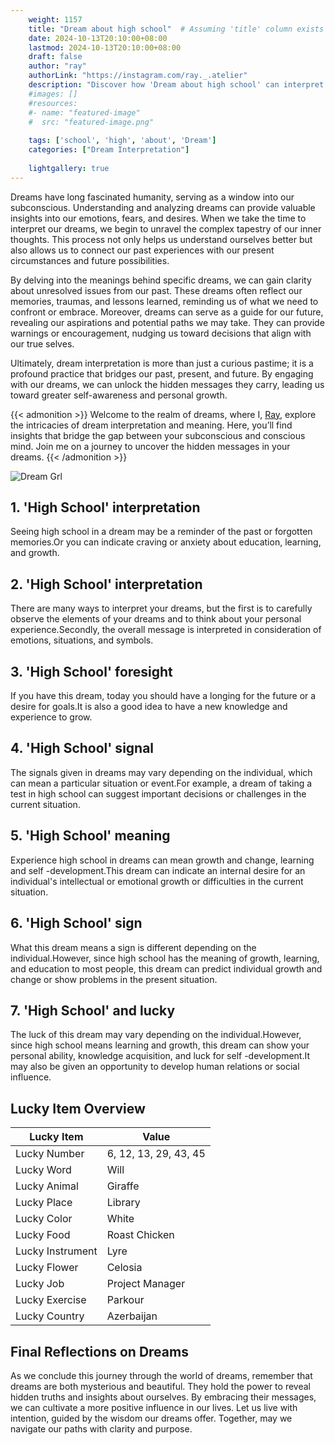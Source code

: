 ```yaml
---
    weight: 1157
    title: "Dream about high school"  # Assuming 'title' column exists
    date: 2024-10-13T20:10:00+08:00
    lastmod: 2024-10-13T20:10:00+08:00
    draft: false
    author: "ray"
    authorLink: "https://instagram.com/ray._.atelier"
    description: "Discover how 'Dream about high school' can interpret your future and uncover its significant meanings in your life."
    #images: []
    #resources:
    #- name: "featured-image"
    #  src: "featured-image.png"
    
    tags: ['school', 'high', 'about', 'Dream']
    categories: ["Dream Interpretation"]
    
    lightgallery: true
---
```

    
Dreams have long fascinated humanity, serving as a window into our subconscious. Understanding and analyzing dreams can provide valuable insights into our emotions, fears, and desires. When we take the time to interpret our dreams, we begin to unravel the complex tapestry of our inner thoughts. This process not only helps us understand ourselves better but also allows us to connect our past experiences with our present circumstances and future possibilities.

By delving into the meanings behind specific dreams, we can gain clarity about unresolved issues from our past. These dreams often reflect our memories, traumas, and lessons learned, reminding us of what we need to confront or embrace. Moreover, dreams can serve as a guide for our future, revealing our aspirations and potential paths we may take. They can provide warnings or encouragement, nudging us toward decisions that align with our true selves.

Ultimately, dream interpretation is more than just a curious pastime; it is a profound practice that bridges our past, present, and future. By engaging with our dreams, we can unlock the hidden messages they carry, leading us toward greater self-awareness and personal growth.

{{< admonition >}}
Welcome to the realm of dreams, where I, [Ray](https://instagram.com/ray._.atelier), explore the intricacies of dream interpretation and meaning. Here, you’ll find insights that bridge the gap between your subconscious and conscious mind. Join me on a journey to uncover the hidden messages in your dreams.
{{< /admonition >}}

![Dream Grl](https://cdn.pixabay.com/photo/2017/11/02/03/35/gothic-2910057_1280.jpg "Dream Grl")

## 1. 'High School' interpretation
Seeing high school in a dream may be a reminder of the past or forgotten memories.Or you can indicate craving or anxiety about education, learning, and growth.

## 2. 'High School' interpretation
There are many ways to interpret your dreams, but the first is to carefully observe the elements of your dreams and to think about your personal experience.Secondly, the overall message is interpreted in consideration of emotions, situations, and symbols.

## 3. 'High School' foresight
If you have this dream, today you should have a longing for the future or a desire for goals.It is also a good idea to have a new knowledge and experience to grow.

## 4. 'High School' signal
The signals given in dreams may vary depending on the individual, which can mean a particular situation or event.For example, a dream of taking a test in high school can suggest important decisions or challenges in the current situation.

## 5. 'High School' meaning
Experience high school in dreams can mean growth and change, learning and self -development.This dream can indicate an internal desire for an individual's intellectual or emotional growth or difficulties in the current situation.

## 6. 'High School' sign
What this dream means a sign is different depending on the individual.However, since high school has the meaning of growth, learning, and education to most people, this dream can predict individual growth and change or show problems in the present situation.

## 7. 'High School' and lucky
The luck of this dream may vary depending on the individual.However, since high school means learning and growth, this dream can show your personal ability, knowledge acquisition, and luck for self -development.It may also be given an opportunity to develop human relations or social influence.

## Lucky Item Overview
| Lucky Item          | Value              |
|---------------|--------------------|
| Lucky Number        | 6, 12, 13, 29, 43, 45  |
| Lucky Word          | Will |
| Lucky Animal        | Giraffe |
| Lucky Place         | Library     |
| Lucky Color         | White     |
| Lucky Food          | Roast Chicken      |
| Lucky Instrument    | Lyre |
| Lucky Flower        | Celosia    |
| Lucky Job           | Project Manager       |
| Lucky Exercise      | Parkour  |
| Lucky Country       | Azerbaijan    |


##  Final Reflections on Dreams

As we conclude this journey through the world of dreams, remember that dreams are both mysterious and beautiful. They hold the power to reveal hidden truths and insights about ourselves. By embracing their messages, we can cultivate a more positive influence in our lives. Let us live with intention, guided by the wisdom our dreams offer. Together, may we navigate our paths with clarity and purpose.
